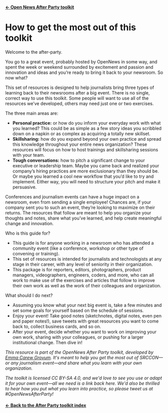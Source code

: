 ---
---

#### [&larr; Open News After Party toolkit](/share)
# How to get the most out of this toolkit

Welcome to the after-party. 

You go to a great event, probably hosted by OpenNews in some way, and spent the week or weekend surrounded by excitement and passion and innovation and ideas and you’re ready to bring it back to your newsroom. So now what? 

This set of resources is designed to help journalists bring three types of learning back to their newsrooms after a big event. There is no single, correct way to use this toolkit. Some people will want to use all of the resources we’ve developed, others may need just one or two exercises. 

The three main areas are: 

* **Personal practice:** or how do you inform your everyday work with what you learned? This could be as simple as a few story ideas you scribbled down on a napkin or as complex as acquiring a totally new skillset. 
* **Skillsharing:** how do you expand beyond your own practice and spread this knowledge throughout your entire news organization? These resources will focus on how to host trainings and skillsharing sessions with your team. 
* **Tough conversations:** how to pitch a significant change to your executive or leadership team. Maybe you came back and realized your company’s hiring practices are more exclusionary than they should be. Or maybe you learned a cool new workflow that you’d like to try and implement. Either way, you will need to structure your pitch and make it persuasive. 

Conferences and journalism events can have a huge impact on a newsroom, even from sending a single employee! Chances are, if your company sent you to such an event, they’re looking to maximize on their returns. The resources that follow are meant to help you organize your thoughts and notes, share what you’ve learned, and help create meaningful change and innovation. 

Who is this guide for? 

* This guide is for anyone working in a newsroom who has attended a community event (like a conference, workshop or other type of convening or training). 
* This set of resources is intended for journalists and technologists at any stage in their career, with any level of seniority in their organization. 
* This package is for reporters, editors, photographers, product managers, videographers, engineers, coders, and more, who can all work to make use of the exercises and articles that follow to improve their own work as well as the work of their colleagues and organization. 

What should I do next? 

* Assuming you know what your next big event is, take a few minutes and set some goals for yourself based on the schedule of sessions.
* Enjoy your event! Take good notes (sketchnotes, digital notes, even pen and paper notes!), save tweets with great resources you want to come back to, collect business cards, and so on. 
* After your event, decide whether you want to work on improving your own work, sharing with your colleagues, or pushing for a larger institutional change. Then dive in! 


_This resource is part of the OpenNews After Party toolkit, developed by [Emma Carew Grovum](https://twitter.com/emmacarew). It's meant to help you get the most out of SRCCON—or any journalism event—and share what you learn with your own organization._

_The toolkit is licensed CC BY-SA 4.0, and we'd love to see you use or adapt it for your own event—all we need is a link back here. We'd also be thrilled to hear how you put what you learn into practice, so please tweet us at #OpenNewsAfterParty!_

#### [&larr; Back to the After Party toolkit index](/share)
